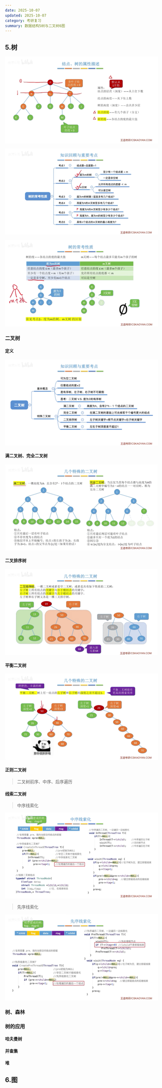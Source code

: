 ```yaml
---
date: 2025-10-07
updated: 2025-10-07
category: 考研复习
summary: 数据结构5树与二叉树6图
---
```

## 5.树

![树基本概念](./../../public/assets/数据结构/树基本概念.png)

![树的性质1](./../../public/assets/数据结构/树的性质1.png)

![树的性质2](./../../public/assets/数据结构/树的性质2.png)



### 二叉树

#### 定义

![二叉树](./../../public/assets/数据结构/二叉树.png)

#### 满二叉树、完全二叉树

![满二叉树](./../../public/assets/数据结构/满二叉树.png)

#### 二叉排序树

![二叉排序树](./../../public/assets/数据结构/二叉排序树.png)

#### 平衡二叉树

![平衡二叉树](./../../public/assets/数据结构/平衡二叉树.png)

#### 正则二叉树

> 二叉树前序、中序、后序遍历

#### 线索二叉树

> 中序线索化

![中序线索化](./../../public/assets/数据结构/中序线索化.png)

> 先序线索化

![先序线索化](./../../public/assets/数据结构/先序线索化.png)

### 树、森林



### 树的应用

#### 哈夫曼树



#### 并查集



#### 堆













## 6.图

